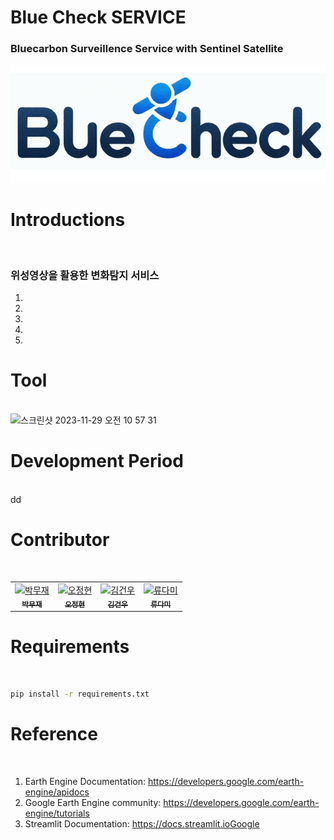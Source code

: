 # Blue Check SERVICE
### Bluecarbon Surveillence Service with Sentinel Satellite

<p align="center">
  <img src="streamlit/logo/bluecheck_mainpage_logo.gif" alt="mainpage_logo"/>
</p>

# Introductions
<br>

### 위성영상을 활용한 변화탐지 서비스
1. 
2. 
3. 
4. 
5. 

# Tool
<br>
<img width="1226" alt="스크린샷 2023-11-29 오전 10 57 31" src="https://github.com/gunwoda/SAR-Bluecarbon-Service/assets/38150072/e8be5914-3a77-4e15-b14d-8b150681b07e">


# Development Period
<br>
dd

# Contributor
<br>

<table>
  <tr>
    <!-- 첫 번째 멤버 -->
    <td align="center">
      <a href="https://github.com/Mujae">
        <img src="https://github.com/Mujae.png" width="100px;" alt="박무재"/><br />
        <sub><b>박무재</b></sub>
      </a>
    </td>
    <!-- 두 번째 멤버 -->
    <td align="center">
      <a href="https://github.com/Ojung-ii">
        <img src="https://github.com/Ojung-ii.png" width="100px;" alt="오정현"/><br />
        <sub><b>오정현</b></sub>
      </a>
    </td>
    <!-- 세 번째 멤버 -->
    <td align="center">
      <a href="https://github.com/gunwoda">
        <img src="https://github.com/gunwoda.png" width="100px;" alt="김건우"/><br />
        <sub><b>김건우</b></sub>
      </a>
    </td>
    <!-- 네 번째 멤버 -->
    <td align="center">
      <a href="https://github.com/damii1207">
        <img src="https://github.com/damii1207.png" width="100px;" alt="류다미"/><br />
        <sub><b>류다미</b></sub>
      </a>
    </td>
  </tr>
</table>




# Requirements
<br>

```bash
pip install -r requirements.txt
```

# Reference
<br>

1. Earth Engine Documentation: https://developers.google.com/earth-engine/apidocs
2. Google Earth Engine community: https://developers.google.com/earth-engine/tutorials
3. Streamlit Documentation: https://docs.streamlit.ioGoogle

